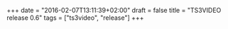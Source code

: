 +++
date = "2016-02-07T13:11:39+02:00"
draft = false
title = "TS3VIDEO release 0.6"
tags = ["ts3video", "release"]
+++

